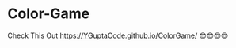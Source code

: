 # Color-Game
Check This Out
https://YGuptaCode.github.io/ColorGame/
😎😎😎😎
<img src="https://github.com/YiwiPi/ColorGame/blob/main/pic1.jpg" alt="">
